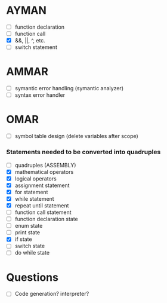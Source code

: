 # AYMAN

- [ ] function declaration
- [ ] function call
- [x] &&, ||, ^, etc.
- [ ] switch statement

# AMMAR

- [ ] symantic error handling (symantic analyzer)
- [ ] syntax error handler

# OMAR

- [ ] symbol table design (delete variables after scope)

### Statements needed to be converted into quadruples

- [ ] quadruples (ASSEMBLY)
- [x] mathematical operators
- [x] logical operators
- [x] assignment statement
- [x] for statement
- [x] while statement
- [x] repeat until statement
- [ ] function call statement
- [ ] function declaration state
- [ ] enum state
- [ ] print state
- [x] if state
- [ ] switch state
- [ ] do while state

# Questions

- [ ] Code generation? interpreter?
